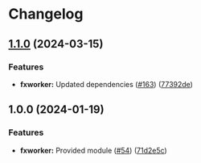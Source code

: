 # Changelog

## [1.1.0](https://github.com/ankorstore/yokai/compare/fxworker/v1.0.0...fxworker/v1.1.0) (2024-03-15)


### Features

* **fxworker:** Updated dependencies ([#163](https://github.com/ankorstore/yokai/issues/163)) ([77392de](https://github.com/ankorstore/yokai/commit/77392de3605cef128c2b37e91ca7813376d7335a))

## 1.0.0 (2024-01-19)


### Features

* **fxworker:** Provided module ([#54](https://github.com/ankorstore/yokai/issues/54)) ([71d2e5c](https://github.com/ankorstore/yokai/commit/71d2e5c601f4037e96a16eb346a26302cb250edc))
